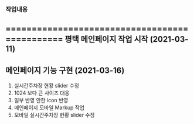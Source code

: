 ### 작업내용
==============================================
평택 메인페이지 작업 시작 (2021-03-11)
----------------------------------------------
메인페이지 기능 구현 (2021-03-16)
----------------------------------------------
1. 실시간주차장 현황 slider 수정
2. 1024 보다 큰 사이즈 대응 
3. 일부 반영 안한 icon 반영
4. 메인페이지 모바일 Markup 작업
5. 모바일 실시간주차장 현황 slider 수정

